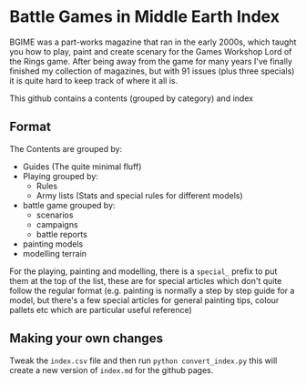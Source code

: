 # Battle Games in Middle Earth Index

BGIME was a part-works magazine that ran in the early 2000s, which taught you how to play, paint and create scenary for the Games Workshop Lord of the Rings game. After being away from the game for many years I've finally finished my collection of magazines, but with 91 issues (plus three specials) it is quite hard to keep track of where it all is.

This github contains a contents (grouped by category) and index

## Format

The Contents are grouped by:

* Guides (The quite minimal fluff)
* Playing grouped by:
  * Rules
  * Army lists (Stats and special rules for different models)
* battle game grouped by:
  * scenarios
  * campaigns
  * battle reports
* painting models
* modelling terrain

For the playing, painting and modelling, there is a `special_` prefix to put them at the top of the list, these are for special articles which don't quite follow the regular format (e.g. painting is normally a step by step guide for a model, but there's a few special articles for general painting tips, colour pallets etc which are particular useful reference)

## Making your own changes

Tweak the `index.csv` file and then run `python convert_index.py` this will create a new version of `index.md` for the github pages.
